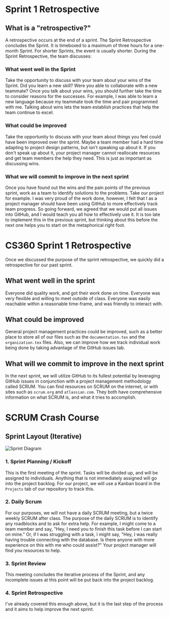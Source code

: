 # Sprint 1 Retrospective

## What is a "retrospective?"

A retrospective occurs at the end of a sprint. The Sprint Retrospective concludes the Sprint. It is timeboxed to a maximum of three hours for a one-month Sprint. For shorter Sprints, the event is usually shorter. During the Sprint Retrospective, the team discusses:

### What went well in the Sprint

Take the opportunity to discuss with your team about your wins of the Sprint. Did you learn a new skill? Were you able to collaborate with a new teammate? Once you talk about your wins, you should further take the time to consider reasons for the successes. For example, I was able to learn a new language because my teammate took the time and pair programmed with me. Talking about wins lets the team establish practices that help the team continue to excel.

### What could be improved

Take the opportunity to discuss with your team about things you feel could have been improved over the sprint. Maybe a team member had a hard time adapting to project design patterns, but isn't speaking up about it. If you don't speak up about it, your project manager cannot reallocate resources and get team members the help they need. This is just as important as discussing wins.

### What we will commit to improve in the next sprint

Once you have found out the wins and the pain points of the previous sprint, work as a team to identify solutions to the problems. Take our project for example. I was very proud of the work done, however, I felt that I as a project manager should have been using GitHub to more effectively track team progress. So going forward, we agreed that we would put all issues into GitHub, and I would teach you all how to effectively use it. It is too late to implement this in the previous sprint, but thinking about this before the next one helps you to start on the metaphorical right foot. 

# CS360 Sprint 1 Retrospective

Once we discussed the purpose of the sprint retrospective, we quickly did a retrospective for our past sprint.

## What went well in the sprint

Everyone did quality work, and got their work done on time. Everyone was very flexible and willing to meet outside of class. Everyone was easily reachable within a reasonable time-frame, and was friendly to interact with.

## What could be improved

General project management practices could be improved, such as a better place to store all of our files such as the `documentation.tex` and the `organization.tex` files. Also, we can improve how we track individual work being done by taking advantage of the GitHub issues tab.

## What will we commit to improve in the next sprint

In the next sprint, we will utilize GitHub to its fullest potential by leveraging GitHub issues in conjunction with a project management methodology called SCRUM. You can find resources on SCRUM on the internet, or with sites such as `scrum.org` and `atlassian.com`. They both have comprehensive information on what SCRUM is, and what it tries to accomplish.

# SCRUM Crash Course

## Sprint Layout (Iterative)
![Sprint Diagram](https://scrumorg-website-prod.s3.amazonaws.com/drupal/inline-images/2023-02/screenshot_2023-02-14_at_8.36.08_am.png)

### 1. Sprint Planning / Kickoff
This is the first meeting of the sprint. Tasks will be divided up, and will be assigned to individuals. Anything that is not immediately assigned will go into the project backlog. For our project, we will use a Kanban board in the `Projects` tab of our repository to track this.

### 2. Daily Scrum
For our purposes, we will not have a daily SCRUM meeting, but a twice weekly SCRUM after class. The purpose of the daily SCRUM is to identify any roadblocks and to ask for extra help. For example, I might come to a team member and say, "Hey, I need you to finish this task before I can start on mine." Or, if I was struggling with a task, I might say, "Hey, I was really having trouble connecting with the database. Is there anyone with more experience on this with me who could assist?" Your project manager will find you resources to help.

### 3. Sprint Review
This meeting concludes the iterative process of the Sprint, and any incomplete issues at this point will be put back into the project backlog.

### 4. Sprint Retrospective
I've already covered this enough above, but it is the last step of the process and it aims to help improve the next sprint.